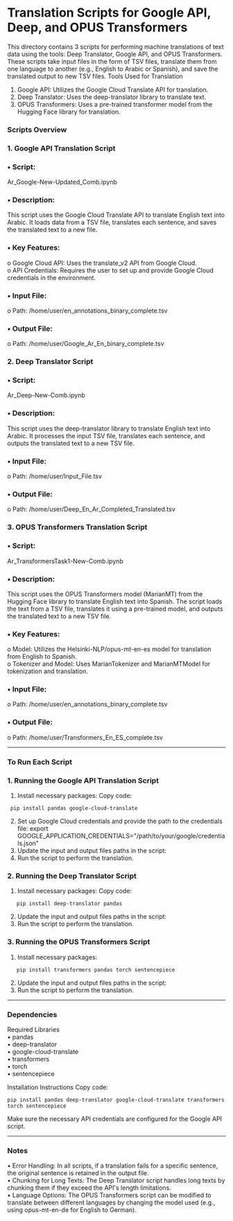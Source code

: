 # Translation Scripts for  Google API, Deep, and OPUS Transformers
This directory contains 3 scripts for performing machine translations of text data using the tools: Deep Translator, Google API, and OPUS Transformers. These scripts take input files in the form of TSV files, translate them from one language to another (e.g., English to Arabic or Spanish), and save the translated output to new TSV files.
Tools Used for Translation
1.	Google API: Utilizes the Google Cloud Translate API for translation.  
2.	Deep Translator: Uses the deep-translator library to translate text.  
3.	OPUS Transformers: Uses a pre-trained transformer model from the Hugging Face library for translation.  
### Scripts Overview
### 1. Google API Translation Script
### •	Script:
Ar_Google-New-Updated_Comb.ipynb  
### •	Description: 
This script uses the Google Cloud Translate API to translate English text into Arabic. It loads data from a TSV file, translates each sentence, and saves the translated text to a new file.  
### •	Key Features:
o	Google Cloud API: Uses the translate_v2 API from Google Cloud.    
o	API Credentials: Requires the user to set up and provide Google Cloud credentials in the environment.    
### •	Input File:
o	Path: /home/user/en_annotations_binary_complete.tsv
### •	Output File:
o	Path: /home/user/Google_Ar_En_binary_complete.tsv
### 2. Deep Translator Script
### •	Script:
Ar_Deep-New-Comb.ipynb  
### •	Description: 
This script uses the deep-translator library to translate English text into Arabic. It processes the input TSV file, translates each sentence, and outputs the translated text to a new TSV file.  
### •	Input File:  
o	Path: /home/user/Input_File.tsv  
### •	Output File:  
o	Path: /home/user/Deep_En_Ar_Completed_Translated.tsv  
### 3. OPUS Transformers Translation Script
### •	Script: 
Ar_TransformersTask1-New-Comb.ipynb  
### •	Description:
This script uses the OPUS Transformers model (MarianMT) from the Hugging Face library to translate English text into Spanish. The script loads the text from a TSV file, translates it using a pre-trained model, and outputs the translated text to a new TSV file.  
### •	Key Features:  
o	Model: Utilizes the Helsinki-NLP/opus-mt-en-es model for translation from English to Spanish.  
o	Tokenizer and Model: Uses MarianTokenizer and MarianMTModel for tokenization and translation.    
### •	Input File:  
o	Path: /home/user/en_annotations_binary_complete.tsv  
### •	Output File:  
o	Path: /home/user/Transformers_En_ES_complete.tsv  
________________________________________
### To Run Each Script
### 1. Running the Google API Translation Script
1.	Install necessary packages:
Copy code:
```
 pip install pandas google-cloud-translate
```
2.	Set up Google Cloud credentials and provide the path to the credentials file:
                export GOOGLE_APPLICATION_CREDENTIALS="/path/to/your/google/credentials.json"
3.	Update the input and output files paths in the script:
4.	Run the script to perform the translation.
### 2. Running the Deep Translator Script
1.	Install necessary packages:
   Copy code:
```
   pip install deep-translator pandas
```
2.	Update the input and output files paths in the script:
3.	Run the script to perform the translation.
### 3. Running the OPUS Transformers Script
1.	Install necessary packages:
```
   pip install transformers pandas torch sentencepiece
 ```
2.	Update the input and output files paths in the script:
3.	Run the script to perform the translation.
________________________________________
### Dependencies
Required Libraries  
•	pandas  
•	deep-translator  
•	google-cloud-translate  
•	transformers  
•	torch  
•	sentencepiece  

Installation Instructions
Copy code:
```
pip install pandas deep-translator google-cloud-translate transformers torch sentencepiece
```
Make sure the necessary API credentials are configured for the Google API script.
________________________________________
### Notes
•	Error Handling: In all scripts, if a translation fails for a specific sentence, the original sentence is retained in the output file.  
•	Chunking for Long Texts: The Deep Translator script handles long texts by chunking them if they exceed the API's length limitations.  
•	Language Options: The OPUS Transformers script can be modified to translate between different languages by changing the model used (e.g., using opus-mt-en-de for English to German).  

